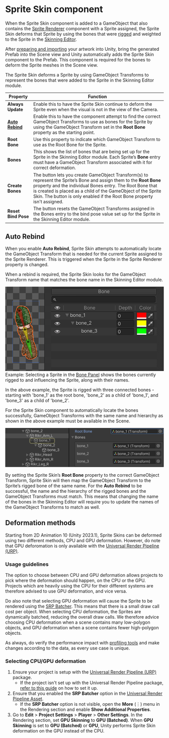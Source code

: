# Sprite Skin component
When the Sprite Skin component is added to a GameObject that also contains the [Sprite Renderer](https://docs.unity3d.com/Manual/class-SpriteRenderer.html) component with a Sprite assigned, the Sprite Skin deforms that Sprite by using the bones that were [rigged](CharacterRig.md) and weighted to the Sprite in the [Skinning Editor](SkinningEditor.md).

After [preparing and importing](PreparingArtwork.md) your artwork into Unity, bring the generated Prefab into the Scene view and Unity automatically adds the Sprite Skin component to the Prefab. This component is required for the bones to deform the Sprite meshes in the Scene view.

The Sprite Skin deforms a Sprite by using GameObject Transforms to represent the bones that were added to the Sprite in the Skinning Editor module.

Property            | Function
--------------------|-----------------------------------------------------------------------------------------------------------------------------------------------------------------------------------------------------------------------------------------------------------------------------------------------------------------------------------------------------
**Always Update**   | Enable this to have the Sprite Skin continue to deform the Sprite even when the visual is not in the view of the Camera.
**[Auto Rebind](#auto-rebind)**     | Enable this to have the component attempt to find the correct GameObject Transforms to use as bones for the Sprite by using the GameObject Transform set in the **Root Bone** property as the starting point.
**Root Bone**       | Use this property to indicate which GameObject Transform to use as the Root Bone for the Sprite.
**Bones**           | This shows the list of bones that are being set up for the Sprite in the Skinning Editor module. Each Sprite’s **Bone** entry must have a GameObject Transform associated with it for correct deformation.
**Create Bones**    | The button lets you create GameObject Transform(s) to represent the Sprite’s Bone and assign them to the **Root Bone** property and the individual Bones entry. The Root Bone that is created is placed as a child of the GameObject of the Sprite Skin. The button is only enabled if the Root Bone property isn't assigned.
**Reset Bind Pose** | The button resets the GameObject Transforms assigned in the Bones entry to the bind pose value set up for the Sprite in the Skinning Editor module.

## Auto Rebind
When you enable **Auto Rebind**, Sprite Skin attempts to automatically locate the GameObject Transform that is needed for the current Sprite assigned to the Sprite Renderer. This is triggered when the Sprite in the Sprite Renderer property is changed.

When a rebind is required, the Sprite Skin looks for the GameObject Transform name that matches the bone name in the Skinning Editor module.

![A leg sprite in the Bone Panel. The window displays the hierarchy of three bones with red, yellow, and green label colors. The sprite displays the same bones with the same colors.](images/2d-anim-auto-rebind-example.png)<br/>Example: Selecting a Sprite in the [Bone Panel](SkinEdToolsShortcuts.md#bone-panel) shows the bones currently rigged to and influencing the Sprite, along with their names.

In the above example, the Sprite is rigged with three connected bones - starting with 'bone_1' as the root bone, 'bone_2' as a child of 'bone_1', and 'bone_3' as a child of 'bone_2'.

For the Sprite Skin component to automatically locate the bones successfully, GameObject Transforms with the same name and hierarchy as shown in the above example must be available in the Scene.

![GameObject Transform components with the names bone_1, bone_2 and bone_3.](images/2d-anim-sprite-skin-root-bone.png)

By setting the Sprite Skin’s **Root Bone** property to the correct GameObject Transform, Sprite Skin will then map the GameObject Transform to the Sprite’s rigged bone of the same name. For the **Auto Rebind** to be successful, the name and the hierarchy of the rigged bones and the GameObject Transforms must match. This means that changing the name of the bones in the Skinning Editor will require you to update the names of the GameObject Transforms to match as well.

## Deformation methods
Starting from 2D Animation 10 (Unity 2023.1), Sprite Skins can be deformed using two different methods, CPU and GPU deformation. However, do note that GPU deforomation is only available with the [Universal Render Pipeline (URP)](https://docs.unity3d.com/Packages/com.unity.render-pipelines.universal@latest).

### Usage guidelines
The option to choose between CPU and GPU deformation allows projects to pick where the deformation should happen, on the CPU or the GPU. Projects which are heavily using the CPU for their different systems are therefore advised to use GPU deformation, and vice versa.

Do also note that selecting GPU deformation will cause the Sprite to be rendered using the [SRP Batcher](https://docs.unity3d.com/Manual/SRPBatcher.html). This means that there is a small draw call cost per object. When selecting CPU deformation, the Sprites are dynamically batched, reducing the overall draw calls. We therefore advice choosing CPU deformation when a scene contains many low-polygon objects, and GPU deformation when a scene contains fewer high-polygon objects.

As always, do verify the performance impact with [profiling tools](https://docs.unity3d.com/Manual/Profiler.html) and make changes according to the data, as every use case is unique.

### Selecting CPU/GPU deformation
1. Ensure your project is setup with the [Universal Render Pipeline (URP)](https://docs.unity3d.com/Packages/com.unity.render-pipelines.universal@latest) package.
    * If the project isn't set up with the Universal Render Pipeline package, [refer to this guide](https://docs.unity3d.com/Packages/com.unity.render-pipelines.universal@latest?subfolder=/manual/Setup.html) on how to set it up.
2. Ensure that you enabled the **SRP Batcher** option in the [Universal Render Pipeline Asset](https://docs.unity3d.com/Packages/com.unity.render-pipelines.universal@latest?subfolder=/manual/universalrp-asset.html).
    * If the **SRP Batcher** option is not visible, open the **More** (⋮) menu in the Rendering section and enable **Show Additional Properties**.
3. Go to **Edit** &gt; **Project Settings** &gt; **Player** &gt; **Other Settings**. In the Rendering section, set **GPU Skinning** to **GPU (Batched)**. When **GPU Skinning** is set to **GPU (Batched)** or **GPU**, Unity performs Sprite Skin deformation on the GPU instead of the CPU.
